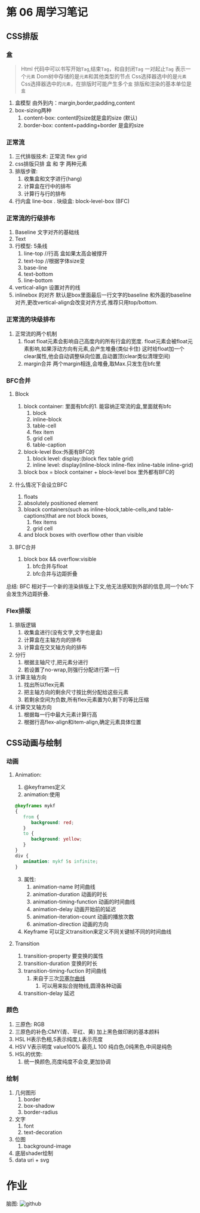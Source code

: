 # 第 06 周学习笔记

## CSS排版

### 盒

>Html 代码中可以书写开始`Tag`,结束`Tag`，和自封闭`Tag`
>一对起止`Tag` 表示一个`元素`
>Dom树中存储的是`元素`和其他类型的节点
>Css选择器选中的是`元素`
>Css选择器选中的`元素`，在排版时可能产生多个`盒`
>排版和渲染的基本单位是`盒`

1. 盒模型
   由外到内：margin,border,padding,content 
2. box-sizing两种
   1. content-box: content的size就是盒的size (默认)
   2. border-box: content+padding+border 是盒的size

### 正常流

1. 三代排版技术: 正常流 flex grid
2. css排版只排 盒 和 字 两种元素
3. 排版步骤:
   1. 收集盒和文字进行(hang)
   2. 计算盒在行中的排布
   3. 计算行与行的排布
4. 行内盒 line-box . 块级盒: block-level-box (BFC)

### 正常流的行级排布

1. Baseline 文字对齐的基础线
2. Text 
3. 行模型: 5条线
   1. line-top  //行高 盒如果太高会被撑开
   2. text-top //根据字体size变
   3. base-line
   4. text-bottom
   5. line-bottom
4. vertical-align 设置对齐的线
5. inlinebox 的对齐 默认是box里面最后一行文字的baseline 和外面的baseline对齐,更改vertical-align会改变对齐方式.推荐只用top/bottom. 

### 正常流的块级排布

1. 正常流的两个机制
   1. float
      float元素会影响自己高度内的所有行盒的宽度.
      float元素会被float元素影响,如果浮动方向有元素,会产生堆叠(类似卡住)
      这时给float加一个clear属性,他会自动调整纵向位置,自动置顶(clear类似清理空间)
   2. margin合并
      两个margin相连,会堆叠,取Max.只发生在bfc里

### BFC合并

1. Block
   1. block container: 里面有bfc的1. 能容纳正常流的盒,里面就有bfc
      1. block
      2. inline-block
      3. table-cell
      4. flex item
      5. grid cell
      6. table-caption
   2. block-level Box:外面有BFC的
      1. block level: display:(block flex table grid) 
      2. inline level: display(inline-block inline-flex inline-table inline-grid)
   3. block box = block container + block-level box 里外都有BFC的

2. 什么情况下会设立BFC
   1. floats
   2. absolutely positioned element
   3. bloack containers(such as inline-block,table-cells,and table-captions)that are not block boxes,
      1. flex items
      2. grid cell
   4. and block boxes with overflow other than visible

3. BFC合并
   1. block box && overflow:visible
      1. bfc合并与float
      2. bfc合并与边距折叠

总结: BFC 相对于一个新的渲染排版上下文,他无法感知到外部的信息,同一个bfc下会发生外边距折叠.

### Flex排版

1. 排版逻辑
   1. 收集盒进行(没有文字,文字也是盒)
   2. 计算盒在主轴方向的排布
   3. 计算盒在交叉轴方向的排布
2. 分行
   1. 根据主轴尺寸,把元素分进行
   2. 若设置了no-wrap,则强行分配进行第一行
3. 计算主轴方向
   1. 找出所以flex元素
   2. 把主轴方向的剩余尺寸按比例分配给这些元素
   3. 若剩余空间为负数,所有flex元素置为0,剩下的等比压缩
4. 计算交叉轴方向
   1. 根据每一行中最大元素计算行高
   2. 根据行高flex-align和item-align,确定元素具体位置

## CSS动画与绘制

### 动画
1. Animation:
   1. @keyframes定义
   2. animation:使用

   ```css
   @keyframes mykf
   {
      from {
         background: red;
      }
      to {
         background: yellow;
      }
   }
   div {
      animation: mykf 5s infinite;
   }
   ```
   3. 属性:
      1. animation-name 时间曲线
      2. animation-duration 动画的时长
      3. animation-timing-function 动画的时间曲线
      4. animation-delay 动画开始前的延迟
      5. animation-iteration-count 动画的播放次数
      6. animation-direction 动画的方向
   4. Keyframe
      可以定义transition来定义不同关键帧不同的时间曲线
2. Transition
   1. transition-property 要变换的属性
   2. transition-duration 变换的时长
   3. transition-timing-fuction 时间曲线
      1. 来自于三次[贝塞尔曲线](https://cubic-bezier.com)
         1. 可以用来拟合抛物线,圆滑各种动画
   4. transition-delay 延迟

### 颜色

1. 三原色: RGB
2. 三原色的补色:CMY(青、平红、黄) 加上黑色做印刷的基本颜料
3. HSL H表示色相,S表示纯度,L表示亮度
4. HSV V表示明度 value100% 最亮,L 100 纯白色,0纯黑色,中间是纯色
5. HSL的优势:
   1. 统一换颜色,亮度纯度不会变,更加协调

### 绘制

1. 几何图形
   1. border
   2. box-shadow
   3. border-radius
2. 文字
   1. font
   2. text-decoration
3. 位图
   1. background-image
4. 底层shader绘制
5. data uri + svg

# 作业

脑图:
![github]('./../CSS3%20Properties.png)
